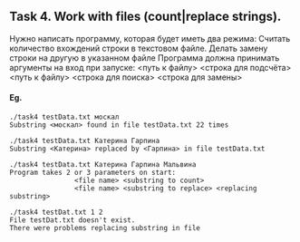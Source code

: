 ## Task 4. Work with files (count|replace strings).

Нужно написать программу, которая будет иметь два режима:
Считать количество вхождений строки в текстовом файле. 
Делать замену строки на другую в указанном файле
Программа должна принимать аргументы на вход при запуске:
<путь к файлу> <строка для подсчёта>
<путь к файлу> <строка для поиска> <строка для замены>



#### Eg.
```
./task4 testData.txt москал
Substring <москал> found in file testData.txt 22 times

./task4 testData.txt Катерина Гарпина
Substring <Катерина> replaced by <Гарпина> in file testData.txt

./task4 testData.txt Катерина Гарпина Мальвина
Program takes 2 or 3 parameters on start: 
                <file name> <substring to count>
                <file name> <substring to replace> <replacing substring>

./task4 testDat.txt 1 2
File testDat.txt doesn't exist.
There were problems replacing substring in file
```
